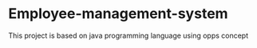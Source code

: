 # Employee-management-system
This project is based on java programming language using opps concept 
